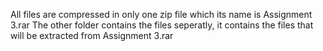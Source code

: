 All files are compressed in only one zip file which its name is Assignment 3.rar
The other folder contains the files seperatly, it contains the files that will be extracted from Assignment 3.rar
